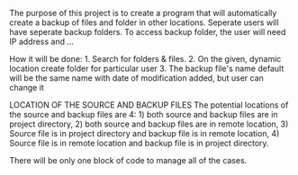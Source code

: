 The purpose of this project is to create a program that will automatically create a backup of files and folder in other locations.
Seperate users will have seperate backup folders. To access backup folder, the user will need IP address and ...

How it will be done:
    1. Search for folders & files.
    2. On the given, dynamic location create folder for particular user
    3. The backup file's name default will be the same name with date of modification added, but user can change it

LOCATION OF THE SOURCE AND BACKUP FILES
The potential locations of the source and backup files are 4:
    1) both source and backup files are in project directory,
    2) both source and backup files are in remote location,
    3) Source file is in project directory and backup file is in remote location,
    4) Source file is in remote location and backup file is in project directory.

There will be only one block of code to manage all of the cases.